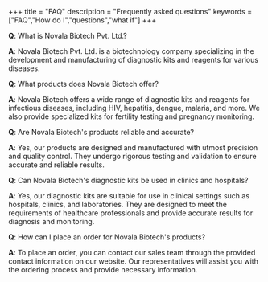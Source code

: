 +++
title = "FAQ"
description = "Frequently asked questions"
keywords = ["FAQ","How do I","questions","what if"]
+++


**Q**: What is Novala Biotech Pvt. Ltd.?

**A**: Novala Biotech Pvt. Ltd. is a biotechnology company specializing in the development and manufacturing of diagnostic kits and reagents for various diseases.

**Q**: What products does Novala Biotech offer?

**A**: Novala Biotech offers a wide range of diagnostic kits and reagents for infectious diseases, including HIV, hepatitis, dengue,  malaria, and more. We also provide specialized kits for fertility testing and pregnancy monitoring.

**Q**: Are Novala Biotech's products reliable and accurate?

**A**: Yes, our products are designed and manufactured with utmost precision and quality control. They undergo rigorous testing and validation to ensure accurate and reliable results.

**Q**: Can Novala Biotech's diagnostic kits be used in clinics and hospitals?

**A**: Yes, our diagnostic kits are suitable for use in clinical settings such as hospitals, clinics, and laboratories. They are designed to meet the requirements of healthcare professionals and provide accurate results for diagnosis and monitoring.

**Q**: How can I place an order for Novala Biotech's products?

**A**: To place an order, you can contact our sales team through the provided contact information on our website. Our representatives will assist you with the ordering process and provide necessary information.
